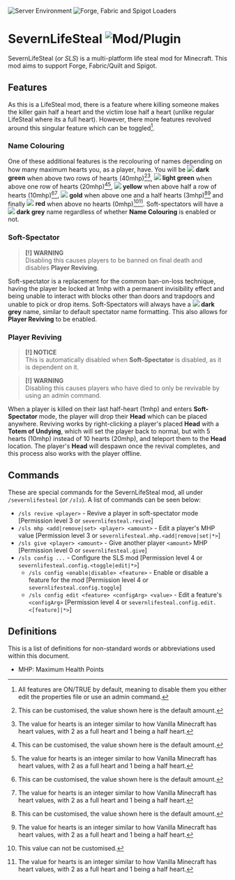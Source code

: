 ![Server Environment](https://img.shields.io/badge/Environment-SERVER-ddd?labelColor=222) ![Forge, Fabric and Spigot Loaders](https://img.shields.io/badge/Loader-FORGE%2C%20FABRIC%20&%20SPIGOT-ddd?labelColor=222)

# SevernLifeSteal ![Mod/Plugin](https://img.shields.io/badge/[%20%20%20%20Mod%2fPlugin-]-22d?labelColor=22d)
SevernLifeSteal (*or SLS*) is a multi-platform life steal mod for Minecraft. This mod aims to support Forge, Fabric/Quilt and Spigot.

## Features
As this is a LifeSteal mod, there is a feature where killing someone makes the killer gain half a heart and the victim lose half a heart (unlike regular LifeSteal where its a full heart). However, there more features revolved around this singular feature which can be toggled[^1].
### Name Colouring
One of these additional features is the recolouring of names depending on how many maximum hearts you, as a player, have. You will be **![](https://placehold.it/16x16/00aa00/00aa00.png) dark green** when above two rows of hearts (40mhp)[^2][^3], **![](https://placehold.it/16x16/55ff55/55ff55.png) light green** when above one row of hearts (20mhp)[^2][^3], **![](https://placehold.it/16x16/ffff55/ffff55.png) yellow** when above half a row of hearts (10mhp)[^2][^3], **![](https://placehold.it/16x16/ffaa00/ffaa00.png) gold** when above one and a half hearts (3mhp)[^2][^3] and finally **![](https://placehold.it/16x16/ff5555/ff5555.png) red** when above no hearts (0mhp)[^4][^3]. Soft-spectators will have a **![](https://placehold.it/16x16/555555/555555.png) dark grey** name regardless of whether **Name Colouring** is enabled or not.
### Soft-Spectator
> **[!] WARNING**<br>
> Disabling this causes players to be banned on final death and disables **Player Reviving**.

Soft-spectator is a replacement for the common ban-on-loss technique, having the player be locked at 1mhp with a permanent invisibility effect and being unable to interact with blocks other than doors and trapdoors and unable to pick or drop items. Soft-Spectators will always have a **![](https://placehold.it/16x16/555555/555555.png) dark grey** name, similar to default spectator name formatting. This also allows for **Player Reviving** to be enabled.
### Player Reviving
> **[!] NOTICE**<br>
> This is automatically disabled when **Soft-Spectator** is disabled, as it is dependent on it. 

> **[!] WARNING**<br>
> Disabling this causes players who have died to only be revivable by using an admin command.<br>

When a player is killed on their last half-heart (1mhp) and enters **Soft-Spectator** mode, the player will drop their **Head** which can be placed anywhere. Reviving works by right-clicking a player's placed **Head** with a **Totem of Undying**, which will set the player back to normal, but with 5 hearts (10mhp) instead of 10 hearts (20mhp), and teleport them to the **Head** location. The player's **Head** will despawn once the revival completes, and this process also works with the player offline.

## Commands
These are special commands for the SevernLifeSteal mod, all under `/severnlifesteal` (*or `/sls`*). A list of commands can be seen below:
  - `/sls revive <player>` - Revive a player in soft-spectator mode [Permission level 3 or `severnlifesteal.revive`]
  - `/sls mhp <add|remove|set> <player> <amount>` - Edit a player's MHP value [Permission level 3 or `severnlifesteal.mhp.<add|remove|set|*>`]
  - `/sls give <player> <amount>` - Give another player `<amount>` MHP [Permission level 0 or `severnlifesteal.give`]
  - `/sls config ...` - Configure the SLS mod [Permission level 4 or `severnlifesteal.config.<toggle|edit|*>`] 
    - `/sls config <enable|disable> <feature>` - Enable or disable a feature for the mod [Permission level 4 or `severnlifesteal.config.toggle`]
    - `/sls config edit <feature> <configArg> <value>` - Edit a feature's `<configArg>` [Permission level 4 or `severnlifesteal.config.edit.<[feature]|*>`]

## Definitions
This is a list of definitions for non-standard words or abbreviations used within this document.
  - MHP: Maximum Health Points

[^1]: All features are ON/TRUE by default, meaning to disable them you either edit the properties file or use an admin command.
[^2]: This can be customised, the value shown here is the default amount.
[^3]: The value for hearts is an integer similar to how Vanilla Minecraft has heart values, with 2 as a full heart and 1 being a half heart.
[^4]: This value can not be customised.